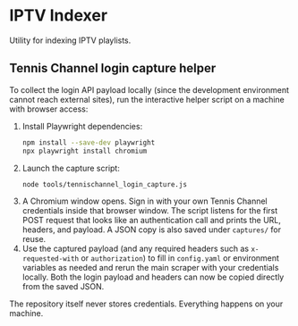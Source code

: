 # IPTV Indexer

Utility for indexing IPTV playlists.

## Tennis Channel login capture helper

To collect the login API payload locally (since the development environment cannot reach external sites), run the interactive helper script on a machine with browser access:

1. Install Playwright dependencies:
   ```bash
   npm install --save-dev playwright
   npx playwright install chromium
   ```
2. Launch the capture script:
   ```bash
   node tools/tennischannel_login_capture.js
   ```
3. A Chromium window opens. Sign in with your own Tennis Channel credentials inside that browser window. The script listens for the first POST request that looks like an authentication call and prints the URL, headers, and payload. A JSON copy is also saved under `captures/` for reuse.
4. Use the captured payload (and any required headers such as `x-requested-with` or `authorization`) to fill in `config.yaml` or environment variables as needed and rerun the main scraper with your credentials locally. Both the login payload and headers can now be copied directly from the saved JSON.

The repository itself never stores credentials. Everything happens on your machine.
